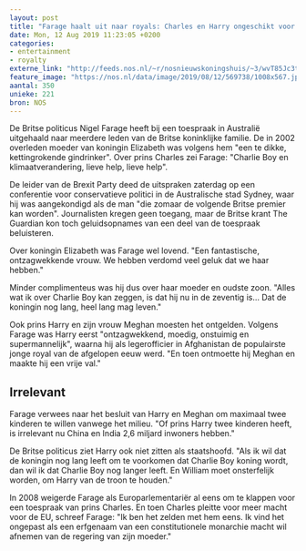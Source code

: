 ```yaml
---
layout: post
title: "Farage haalt uit naar royals: Charles en Harry ongeschikt voor de troon"
date: Mon, 12 Aug 2019 11:23:05 +0200
categories: 
- entertainment 
- royalty 
externe_link: "http://feeds.nos.nl/~r/nosnieuwskoningshuis/~3/wvT85Jc3tec/2297279"
feature_image: "https://nos.nl/data/image/2019/08/12/569738/1008x567.jpg"
aantal: 350
unieke: 221
bron: NOS
---
```


<p>De Britse politicus Nigel Farage heeft bij een toespraak in Australië uitgehaald naar meerdere leden van de Britse koninklijke familie. De in 2002 overleden moeder van koningin Elizabeth was volgens hem "een te dikke, kettingrokende gindrinker". Over prins Charles zei Farage: "Charlie Boy en klimaatverandering, lieve help, lieve help".</p>
<p>De leider van de Brexit Party deed de uitspraken zaterdag op een conferentie voor conservatieve politici in de Australische stad Sydney, waar hij was aangekondigd als de man "die zomaar de volgende Britse premier kan worden". Journalisten kregen geen toegang, maar de Britse krant The Guardian kon toch geluidsopnames van een deel van de toespraak beluisteren.</p>
<p>Over koningin Elizabeth was Farage wel lovend. "Een fantastische, ontzagwekkende vrouw. We hebben verdomd veel geluk dat we haar hebben."</p>
<p>Minder complimenteus was hij dus over haar moeder en oudste zoon. "Alles wat ik over Charlie Boy kan zeggen, is dat hij nu in de zeventig is... Dat de koningin nog lang, heel lang mag leven."</p>
<p>Ook prins Harry en zijn vrouw Meghan moesten het ontgelden. Volgens Farage was Harry eerst "ontzagwekkend, moedig, onstuimig en supermannelijk", waarna hij als legerofficier in Afghanistan de populairste jonge royal van de afgelopen eeuw werd. "En toen ontmoette hij Meghan en maakte hij een vrije val."</p>
<h2>Irrelevant</h2>
<p>Farage verwees naar het besluit van Harry en Meghan om maximaal twee kinderen te willen vanwege het milieu. "Of prins Harry twee kinderen heeft, is irrelevant nu China en India 2,6 miljard inwoners hebben."</p>
<p>De Britse politicus ziet Harry ook niet zitten als staatshoofd. "Als ik wil dat de koningin nog lang leeft om te voorkomen dat Charlie Boy koning wordt, dan wil ik dat Charlie Boy nog langer leeft. En William moet onsterfelijk worden, om Harry van de troon te houden."</p>
<p>In 2008 weigerde Farage als Europarlementariër al eens om te klappen voor een toespraak van prins Charles. En toen Charles pleitte voor meer macht voor de EU, schreef Farage: "Ik ben het zelden met hem eens. Ik vind het ongepast als een erfgenaam van een constitutionele monarchie macht wil afnemen van de regering van zijn moeder."</p><img src="http://feeds.feedburner.com/~r/nosnieuwskoningshuis/~4/wvT85Jc3tec" height="1" width="1" alt=""/>
